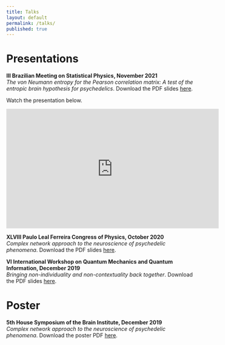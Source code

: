 ```yaml
---
title: Talks
layout: default
permalink: /talks/
published: true
---
```


<h1>Presentations</h1>


<b>III Brazilian Meeting on Statistical Physics, November 2021</b><br>
<i>The von Neumann entropy for the Pearson correlation matrix:
A test of the entropic brain hypothesis for psychedelics</i>.
Download the PDF slides <a href="{{site.baseurl}}/files/hfelippe-enfe21.pdf">here</a>.

Watch the presentation below.

<p align=center>
<iframe width="560" height="315" src="https://www.youtube.com/embed/aWxzzoNvjeo" title="YouTube video player" frameborder="0" allow="accelerometer; autoplay; clipboard-write; encrypted-media; gyroscope; picture-in-picture" allowfullscreen></iframe>
</p>

<b>XLVIII Paulo Leal Ferreira Congress of Physics, October 2020</b><br>
<i>Complex network approach to the neuroscience of psychedelic phenomena</i>.
Download the PDF slides <a href="{{site.baseurl}}/files/hfelippe-xliiicplf.pdf">here</a>.


<b>VI International Workshop on Quantum Mechanics and Quantum Information,
December 2019</b><br>
<i>Bringing non-individuality and non-contextuality back together</i>.
Download the PDF slides <a href="{{site.baseurl}}/files/hfelippe-viworkshop.pdf">here</a>.



<h1>Poster</h1>

<b>5th House Symposium of the Brain Institute, December 2019</b><br>
<i>Complex network approach to the neuroscience of psychedelic phenomena</i>.
Download the poster PDF <a href="{{site.baseurl}}/files/hfelippe-5thsymposium.pdf">here</a>.

<!--
<h1>Master’s defense, July 2021</h1>
<i>Matrizes de Pearson como operadores densidade: um teste da hipótese
do cérebro entrópico usando a entropia de von Neumann</i>.
Download the PDF slides (in Portuguese) 
<a href="{{site.baseurl}}/files/hfelippe-defense.pdf">here</a>.

Watch the presentation below (in Portuguese).

<p align=center>
<iframe width="560" height="315" src="https://www.youtube.com/embed/RvtJUgXdUTo" title="YouTube video player" frameborder="0" allow="accelerometer; autoplay; clipboard-write; encrypted-media; gyroscope; picture-in-picture" allowfullscreen></iframe>
</p>
-->
